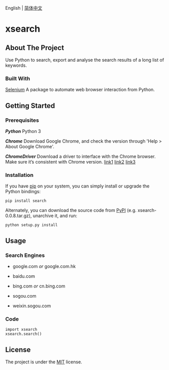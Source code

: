 English | [简体中文](./README.CN.md)

# xsearch

## About The Project

Use Python to search, export and analyse the search results of a long list of keywords.

### Built With

[Selenium](https://selenium-python.readthedocs.io/) A package to automate web browser interaction from Python.

## Getting Started

### Prerequisites

***Python***    Python 3

***Chrome***    Download Google Chrome, and check the version through 'Help > About Google Chrome'.



***ChromeDriver***  Download a driver to interface with the Chrome browser. Make sure it’s consistent with Chrome version.
[link1](https://sites.google.com/a/chromium.org/chromedriver/downloads) [link2](http://npm.taobao.org/mirrors/chromedriver/) [link3](https://chromedriver.storage.googleapis.com/index.html)


### Installation

If you have [pip](https://pip.pypa.io/en/stable/) on your system, you can simply install or upgrade the Python bindings:

`pip install search`

Alternately, you can download the source code from [PyPI](https://pypi.org/project/xsearch/#files) (e.g. xsearch-0.0.8.tar.gz), unarchive it, and run:

`python setup.py install`

## Usage

### Search Engines 

- google.com *or* google.com.hk

- baidu.com

- bing.com *or* cn.bing.com

- sogou.com
  
- weixin.sogou.com

### Code

```
import xsearch
xsearch.search()
```

## License

The project is under the [MIT](./LICENSE.txt) license.



